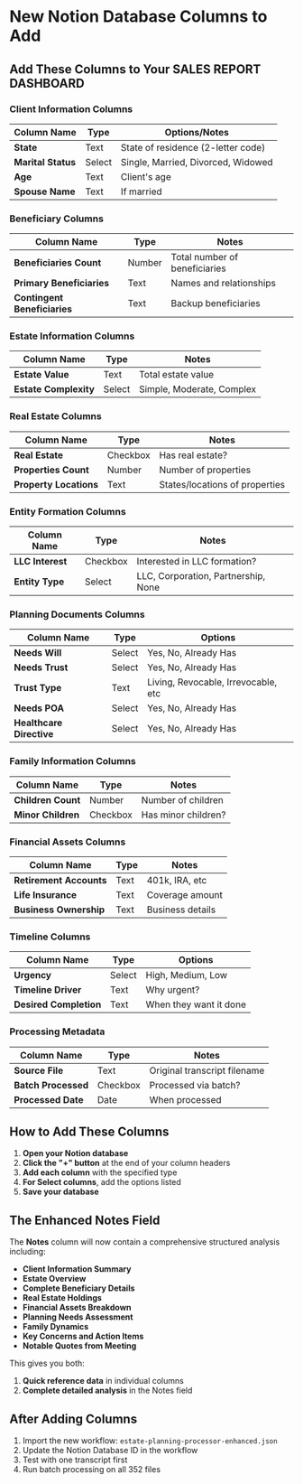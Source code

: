 # New Notion Database Columns to Add

## Add These Columns to Your SALES REPORT DASHBOARD

### Client Information Columns
| Column Name | Type | Options/Notes |
|-------------|------|---------------|
| **State** | Text | State of residence (2-letter code) |
| **Marital Status** | Select | Single, Married, Divorced, Widowed |
| **Age** | Text | Client's age |
| **Spouse Name** | Text | If married |

### Beneficiary Columns
| Column Name | Type | Notes |
|-------------|------|-------|
| **Beneficiaries Count** | Number | Total number of beneficiaries |
| **Primary Beneficiaries** | Text | Names and relationships |
| **Contingent Beneficiaries** | Text | Backup beneficiaries |

### Estate Information Columns
| Column Name | Type | Notes |
|-------------|------|-------|
| **Estate Value** | Text | Total estate value |
| **Estate Complexity** | Select | Simple, Moderate, Complex |

### Real Estate Columns
| Column Name | Type | Notes |
|-------------|------|-------|
| **Real Estate** | Checkbox | Has real estate? |
| **Properties Count** | Number | Number of properties |
| **Property Locations** | Text | States/locations of properties |

### Entity Formation Columns
| Column Name | Type | Notes |
|-------------|------|-------|
| **LLC Interest** | Checkbox | Interested in LLC formation? |
| **Entity Type** | Select | LLC, Corporation, Partnership, None |

### Planning Documents Columns
| Column Name | Type | Options |
|-------------|------|---------|
| **Needs Will** | Select | Yes, No, Already Has |
| **Needs Trust** | Select | Yes, No, Already Has |
| **Trust Type** | Text | Living, Revocable, Irrevocable, etc |
| **Needs POA** | Select | Yes, No, Already Has |
| **Healthcare Directive** | Select | Yes, No, Already Has |

### Family Information Columns
| Column Name | Type | Notes |
|-------------|------|-------|
| **Children Count** | Number | Number of children |
| **Minor Children** | Checkbox | Has minor children? |

### Financial Assets Columns
| Column Name | Type | Notes |
|-------------|------|-------|
| **Retirement Accounts** | Text | 401k, IRA, etc |
| **Life Insurance** | Text | Coverage amount |
| **Business Ownership** | Text | Business details |

### Timeline Columns
| Column Name | Type | Options |
|-------------|------|---------|
| **Urgency** | Select | High, Medium, Low |
| **Timeline Driver** | Text | Why urgent? |
| **Desired Completion** | Text | When they want it done |

### Processing Metadata
| Column Name | Type | Notes |
|-------------|------|-------|
| **Source File** | Text | Original transcript filename |
| **Batch Processed** | Checkbox | Processed via batch? |
| **Processed Date** | Date | When processed |

## How to Add These Columns

1. **Open your Notion database**
2. **Click the "+" button** at the end of your column headers
3. **Add each column** with the specified type
4. **For Select columns**, add the options listed
5. **Save your database**

## The Enhanced Notes Field

The **Notes** column will now contain a comprehensive structured analysis including:

- **Client Information Summary**
- **Estate Overview**
- **Complete Beneficiary Details**
- **Real Estate Holdings**
- **Financial Assets Breakdown**
- **Planning Needs Assessment**
- **Family Dynamics**
- **Key Concerns and Action Items**
- **Notable Quotes from Meeting**

This gives you both:
1. **Quick reference data** in individual columns
2. **Complete detailed analysis** in the Notes field

## After Adding Columns

1. Import the new workflow: `estate-planning-processor-enhanced.json`
2. Update the Notion Database ID in the workflow
3. Test with one transcript first
4. Run batch processing on all 352 files